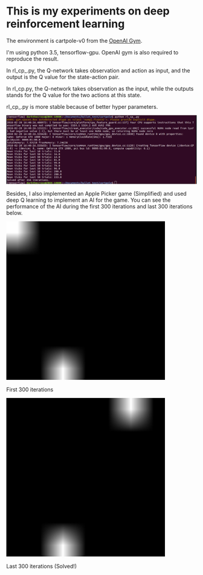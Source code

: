 # This is my experiments on deep reinforcement learning

The environment is cartpole-v0 from the [OpenAI Gym](https://gym.openai.com/envs/CartPole-v0/).

I'm using python 3.5, tensorflow-gpu. OpenAI gym is also required to reproduce the result.

In rl_cp_.py, the Q-network takes observation and action as input, and the output is the Q value for the state-action pair.

In rl_cp.py, the Q-network takes observation as the input, while the outputs stands for the Q value for the two actions at this state.

rl_cp_.py is more stable because of better hyper parameters.

![sample](img/456.png)

Besides, I also implemented an Apple Picker game (Simplified) and used deep Q learning to implement an AI for the game. You
 can see the performance of the AI during the first 300 iterations and last 300 iterations below.

![first 300](img/first300.gif)

First 300 iterations

![last 300](img/last300.gif)

Last 300 iterations (Solved!)
